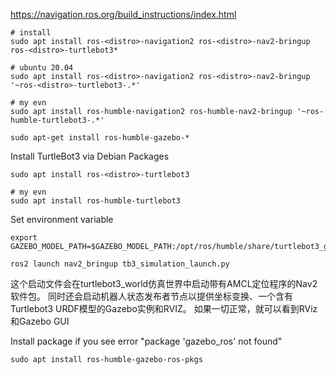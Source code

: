 
https://navigation.ros.org/build_instructions/index.html


```
# install
sudo apt install ros-<distro>-navigation2 ros-<distro>-nav2-bringup ros-<distro>-turtlebot3*

# ubuntu 20.04
sudo apt install ros-<distro>-navigation2 ros-<distro>-nav2-bringup '~ros-<distro>-turtlebot3-.*'

# my evn
sudo apt install ros-humble-navigation2 ros-humble-nav2-bringup '~ros-humble-turtlebot3-.*'

sudo apt-get install ros-humble-gazebo-*

```

Install TurtleBot3 via Debian Packages
```
sudo apt install ros-<distro>-turtlebot3

# my evn
sudo apt install ros-humble-turtlebot3

```

Set environment variable
```
export GAZEBO_MODEL_PATH=$GAZEBO_MODEL_PATH:/opt/ros/humble/share/turtlebot3_gazebo/models
```



```
ros2 launch nav2_bringup tb3_simulation_launch.py
```
这个启动文件会在turtlebot3_world仿真世界中启动带有AMCL定位程序的Nav2软件包。
同时还会启动机器人状态发布者节点以提供坐标变换、一个含有Turtlebot3 URDF模型的Gazebo实例和RVIZ。
如果一切正常，就可以看到RViz和Gazebo GUI

Install package if you see error "package 'gazebo_ros' not found"
```
sudo apt install ros-humble-gazebo-ros-pkgs
```